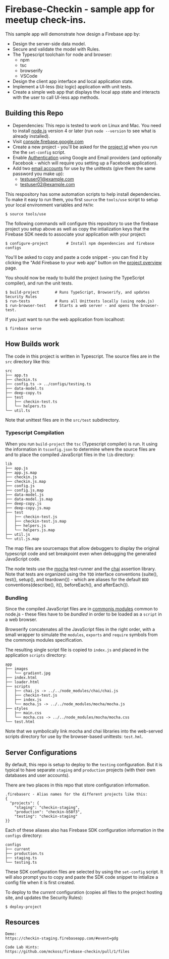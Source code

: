 # Firebase-Checkin - sample app for meetup check-ins.

This sample app will demonstrate how design a Firebase app
by:

- Design the server-side data model.
- Secure and validate the model with Rules.
- The Typescript toolchain for node and browser:
  - npm
  - tsc
  - browserify
  - VSCode
- Design the client app interface and local application state.
- Implement a UI-less (biz logic) application with unit tests.
- Create a simple web app that displays the local app state and interacts with
  the user to call UI-less app methods.


## Building this Repo

- Dependencies: This repo is tested to work on Linux and Mac. You need to
  install [node.js](https://nodejs.org/en/download/) version 4 or later (run
  `node --version` to see what is already installed).
- Visit [console.firebase.google.com](https://console.firebase.google.com)
- Create a new project - you'll be asked for the
  [project id](https://console.firebase.google.com/project/_/settings/general/) when
  you run the the `set-config` script.
- Enable
  [Authentication](https://console.firebase.google.com/project/_/authentication/providers)
  using Google and Email providers (and optionally Facebook - which will require
  you setting up a Facebook application).
- Add two
  [email accounts](https://console.firebase.google.com/project/_/authentication/users)
  for use by the unittests (give them the same password you make up):
    - testuser01@example.com
    - testuser02@example.com

This respository has some automation scripts to help install dependencies.  To
make it easy to run them, you first `source` the `tools/use` script to setup
your local environment variables and `PATH`:

```
$ source tools/use
```

The following commands will configure this repository to use the firebase project
you setup above as well as copy the intialization keys that the Firebase SDK needs
to associate your application with your project:

```
$ configure-project        # Install npm dependencies and firebase configs
```

You'll be asked to copy and paste a code snippet - you can find it by clicking
the "Add Firebase to your web app" button on the
[project overview](https://console.firebase.google.com/project/_/overview) page.

You should now be ready to build the project (using the TypeScript compiler),
and run the unit tests.

```
$ build-project       # Runs TypeScript, Browserify, and updates Security Rules
$ run-tests           # Runs all Unittests locally (using node.js)
$ run-browser-test    # Starts a web server - and opens the browser-test.
```

If you just want to run the web application from localhost:

```
$ firebase serve
```


## How Builds work

The code in this project is written in Typescript.  The source files are
in the `src` directory like this:

```
src
├── app.ts
├── checkin.ts
├── config.ts -> ../configs/testing.ts
├── data-model.ts
├── deep-copy.ts
├── test
│   ├── checkin-test.ts
│   └── helpers.ts
└── util.ts
```

Note that unittest files are in the `src/test` subdirectory.

### Typescript Compilation

When you run `build-project` the `tsc` (Typescript compiler) is run.  It
using the information in `tsconfig.json` to determine where the source files are
and to place the compiled JavaScript files in the `lib` directory:

```
lib
├── app.js
├── app.js.map
├── checkin.js
├── checkin.js.map
├── config.js
├── config.js.map
├── data-model.js
├── data-model.js.map
├── deep-copy.js
├── deep-copy.js.map
├── test
│   ├── checkin-test.js
│   ├── checkin-test.js.map
│   ├── helpers.js
│   └── helpers.js.map
├── util.js
└── util.js.map
```

The map files are sourcemaps that allow debuggers to display the original typescript
code and set breakpoint even when debugging the generated JavaScript code.

The node tests use the [mocha](https://mochajs.org/) test-runner and the
[chai](http://chaijs.com/) assertion library. Note that tests are organized
using the `TDD` interface conventions (suite(), test(), setup(), and
teardown()) - which are aliases for the default `BDD` conventions(describe(),
it(), beforeEach(), and afterEach()).

### Bundling

Since the compiled JavaScript files are in
[commonjs modules](http://know.cujojs.com/tutorials/modules/authoring-cjs-modules)
common to node.js - these files have to be _bundled_ in order to be loaded as
a `script` in a web browser.

Browserify concatenates all the JavaScript files in the right order, with a
small wrapper to simulate the `modules`, `exports` and `require` symbols from
the commonjs modules specification.

The resulting single script file is copied to `index.js` and placed in the application
`scripts` directory:

```
app
├── images
│   └── gradient.jpg
├── index.html
├── loader.html
├── scripts
│   ├── chai.js -> ../../node_modules/chai/chai.js
│   ├── checkin-test.js
│   ├── index.js
│   └── mocha.js -> ../../node_modules/mocha/mocha.js
├── styles
│   ├── main.css
│   └── mocha.css -> ../../node_modules/mocha/mocha.css
└── test.html
```

Note that we symbolically link mocha and chai libraries into the web-served scripts
directory for use by the browser-based unittests: `test.hml`.

## Server Configurations

By default, this repo is setup to deploy to the `testing` configuration.  But
it is typical to have separate `staging` and `production` projects (with their
own databases and user accounts).

There are two places in this repo that store configuration information.

```
.firebaserc - Alias names for the different projects like this:
{
  "projects": {
    "staging": "checkin-staging",
    "production": "checkin-b58f3",
    "testing": "checkin-staging"
}}
```

Each of these aliases also has Firebase SDK configuration information in the
`configs` directory:

```
configs
├── current
├── production.ts
├── staging.ts
└── testing.ts
```

These SDK configuration files are selected by using the `set-config` script.  It
will also prompt you to copy and paste the SDK code snippet to intialize a config
file when it is first created.

To deploy to the _current_ configuration (copies all files to the project hosting
site, and updates the Security Rules):

```
$ deploy-project
```


## Resources

```
Demo:
https://checkin-staging.firebaseapp.com/#event=gdg

Code Lab Hints:
https://github.com/mckoss/firebase-checkin/pull/1/files
```
